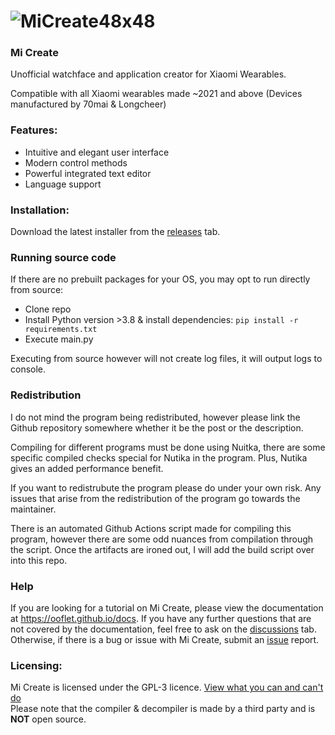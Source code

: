 # ![MiCreate48x48](https://raw.githubusercontent.com/ooflet/Mi-Create/main/src/resources/MiCreate48x48.png)
### Mi Create
Unofficial watchface and application creator for Xiaomi Wearables.

Compatible with all Xiaomi wearables made ~2021 and above (Devices manufactured by 70mai & Longcheer)

### Features:
- Intuitive and elegant user interface
- Modern control methods
- Powerful integrated text editor
- Language support

### Installation:
Download the latest installer from the [releases](https://github.com/ooflet/Mi-Create/releases) tab.

### Running source code
If there are no prebuilt packages for your OS, you may opt to run directly from source:
- Clone repo
- Install Python version >3.8 & install dependencies:
`pip install -r requirements.txt`
- Execute main.py

Executing from source however will not create log files, it will output logs to console.

### Redistribution

I do not mind the program being redistributed, however please link the Github repository somewhere whether it be the post or the description.

Compiling for different programs must be done using Nuitka, there are some specific compiled checks special for Nutika in the program. Plus, Nutika gives an added performance benefit.

If you want to redistrubute the program please do under your own risk. Any issues that arise from the redistribution of the program go towards the maintainer.

There is an automated Github Actions script made for compiling this program, however there are some odd nuances from compilation through the script. Once the artifacts are ironed out, I will add the build script over into this repo.

### Help
If you are looking for a tutorial on Mi Create, please view the documentation at https://ooflet.github.io/docs. If you have any further questions that are not covered by the documentation, feel free to ask on the [discussions](https://github.com/ooflet/Mi-Create/discussions) tab. Otherwise, if there is a bug or issue with Mi Create, submit an [issue](https://github.com/ooflet/Mi-Create/issues) report.

### Licensing:
Mi Create is licensed under the GPL-3 licence. [View what you can and can't do](https://gist.github.com/kn9ts/cbe95340d29fc1aaeaa5dd5c059d2e60)   
Please note that the compiler & decompiler is made by a third party and is **NOT** open source.